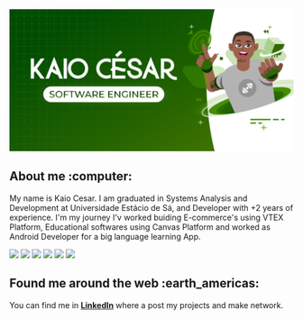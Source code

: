 <img src="/img_kaio.png" alt="My cool logo"/>
<h2>About me :computer:</h2>
<p>
My name is Kaio Cesar. I am graduated in Systems Analysis and Development at Universidade Estácio de Sá, and Developer with +2 years of experience. I'm my journey I'v worked buiding E-commerce's using VTEX Platform, Educational softwares using Canvas Platform and worked as Android Developer for a big language learning App.
</p>
<div>
    <img src="https://img.icons8.com/fluency/48/000000/typescript--v1.png"/>
    <img src="https://img.icons8.com/color/48/000000/react-native.png"/>
    <img  src="https://img.icons8.com/fluency/48/node-js.png"/>
    <img src="https://img.icons8.com/fluency/48/000000/express-js.png" />
    <img src="https://img.icons8.com/color/48/000000/docker.png"/>
    <img src="https://img.icons8.com/color/48/null/firebase.png"/>
</div>

<h2>Found me around the web :earth_americas:</h2>
<p>
You can find me in <a href="https://www.linkedin.com/in/kaioribeiro/"><b>LinkedIn</b></a> where a post my projects and make network.
</p>
